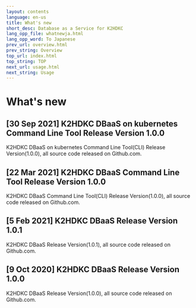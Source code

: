 ```yaml
---
layout: contents
language: en-us
title: What's new
short_desc: Database as a Service for K2HDKC
lang_opp_file: whatnewja.html
lang_opp_word: To Japanese
prev_url: overview.html
prev_string: Overview
top_url: index.html
top_string: TOP
next_url: usage.html
next_string: Usage
---
```


# What's new
## [30 Sep 2021] K2HDKC DBaaS on kubernetes Command Line Tool Release Version 1.0.0
K2HDKC DBaaS on kubernetes Command Line Tool(CLI) Release Version(1.0.0), all source code released on Github.com.  

## [22 Mar 2021] K2HDKC DBaaS Command Line Tool Release Version 1.0.0
K2HDKC DBaaS Command Line Tool(CLI) Release Version(1.0.0), all source code released on Github.com.  

## [5 Feb 2021] K2HDKC DBaaS Release Version 1.0.1
K2HDKC DBaaS Release Version(1.0.1), all source code released on Github.com.  

## [9 Oct 2020] K2HDKC DBaaS Release Version 1.0.0
K2HDKC DBaaS Release Version(1.0.0), all source code released on Github.com.  
